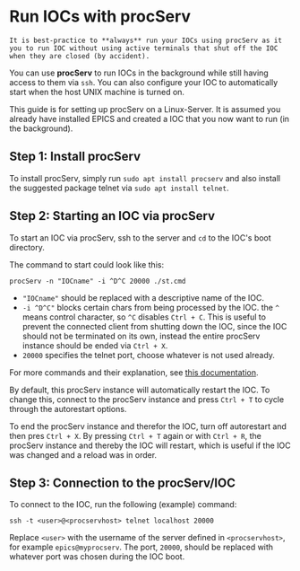 # Run IOCs with procServ

```{note}
It is best-practice to **always** run your IOCs using procServ as it you to run IOC without using active terminals that shut off the IOC when they are closed (by accident). 
```

You can use **procServ** to run IOCs in the background while still having access to them via `ssh`. You can also configure your IOC to automatically start when the host UNIX machine is turned on.

This guide is for setting up procServ on a Linux-Server.
It is assumed you already have installed EPICS and created a IOC that you now want to run (in the background).

## Step 1: Install procServ

To install procServ, simply run `sudo apt install procserv` and also install the suggested package telnet via `sudo apt install telnet`.

## Step 2: Starting an IOC via procServ

To start an IOC via procServ, ssh to the server and `cd` to the IOC's boot directory.

The command to start could look like this:

```
procServ -n "IOCname" -i ^D^C 20000 ./st.cmd
```

- `"IOCname"` should be replaced with a descriptive name of the IOC.
- `-i ^D^C"` blocks certain chars from being processed by the IOC. the `^` means control character, so `^C` disables `Ctrl + C`. This is useful to prevent the connected client from shutting down the IOC, since the IOC should not be terminated on its own, instead the entire procServ instance should be ended via `Ctrl + X`.
- `20000` specifies the telnet port, choose whatever is not used already.

For more commands and their explanation, see [this documentation](https://linux.die.net/man/1/procserv).

By default, this procServ instance will automatically restart the IOC. To change this, connect to the procServ instance and press `Ctrl + T` to cycle through the autorestart options.

To end the procServ instance and therefor the IOC, turn off autorestart and then pres `Ctrl + X`. By pressing `Ctrl + T` again or with `Ctrl + R`, the procServ instance and thereby the IOC will restart, which is useful if the IOC was changed and a reload was in order.

## Step 3: Connection to the procServ/IOC

To connect to the IOC, run the following (example) command:

```
ssh -t <user>@<procservhost> telnet localhost 20000
```

Replace `<user>` with the username of the server defined in `<procservhost>`, for example `epics@myprocserv`.
The port, `20000`, should be replaced with whatever port was chosen during the IOC boot.